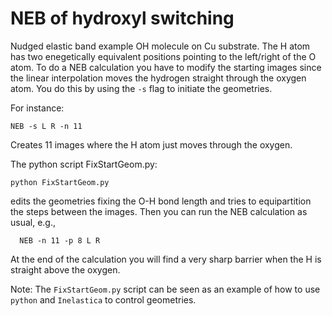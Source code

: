 NEB of hydroxyl switching
=========================

Nudged elastic band example OH molecule on Cu substrate.
The H atom has two enegetically equivalent positions pointing to the left/right of the O atom.
To do a NEB calculation you have to modify the starting images since the linear interpolation
moves the hydrogen straight through the oxygen atom. You do this by using the `-s` flag to initiate the geometries.

For instance:

    NEB -s L R -n 11 

Creates 11 images where the H atom just moves through the oxygen.

The python script FixStartGeom.py:

    python FixStartGeom.py 

edits the geometries fixing the O-H bond length and tries to equipartition the steps between the images.
Then you can run the NEB calculation as usual, e.g.,

      NEB -n 11 -p 8 L R 

At the end of the calculation you will find a very sharp barrier when the H is straight above the oxygen.

Note: The `FixStartGeom.py` script can be seen as an example of how to use `python` and `Inelastica` to control geometries.
